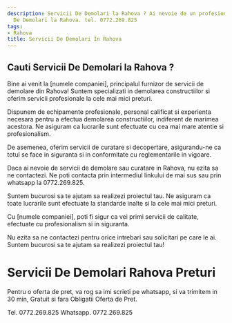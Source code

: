 ```yaml
---
description: Servicii De Demolari la Rahova ? Ai nevoie de un profesionist in Servicii
  De Demolari la Rahova. tel. 0772.269.825
tags:
- Rahova
title: Servicii De Demolari In Rahova
---
```



## Cauti Servicii De Demolari la Rahova ?

Bine ai venit la [numele companiei], principalul furnizor de servicii de demolare din Rahova! Suntem specializati in demolarea constructiilor si oferim servicii profesionale la cele mai mici preturi. 

Dispunem de echipamente profesionale, personal calificat si experienta necesara pentru a efectua demolarea constructiilor, indiferent de marimea acestora. Ne asiguram ca lucrarile sunt efectuate cu cea mai mare atentie si profesionalism. 

De asemenea, oferim servicii de curatare si decopertare, asigurandu-ne ca totul se face in siguranta si in conformitate cu reglementarile in vigoare. 

Daca ai nevoie de servicii de demolare sau curatare in Rahova, nu ezita sa ne contactezi. Ne poti contacta prin intermediul linkului de mai sus sau prin whatsapp la 0772.269.825. 

Suntem bucurosi sa te ajutam sa realizezi proiectul tau. Ne asiguram ca toate lucrarile sunt efectuate la standarde inalte si la cele mai mici preturi. 

Cu [numele companiei], poti fi sigur ca vei primi servicii de calitate, efectuate cu profesionalism si in siguranta. 

Nu ezita sa ne contactezi pentru orice intrebari sau solicitari pe care le ai. Suntem bucurosi sa te ajutam sa realizezi proiectul tau!

# Servicii De Demolari Rahova Preturi
Pentru o oferta de pret, va rog sa imi scrieti pe whatsapp, si va trimitem in 30 min, Gratuit si fara Obligatii Oferta de Pret.

Tel. 0772.269.825
Whatsapp. 0772.269.825